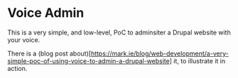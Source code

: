 # Voice Admin

This is a very simple, and low-level, PoC to adminsiter a Drupal website with your voice.

There is a (blog post about)[https://mark.ie/blog/web-development/a-very-simple-poc-of-using-voice-to-admin-a-drupal-website] it, to illustrate it in action. 

